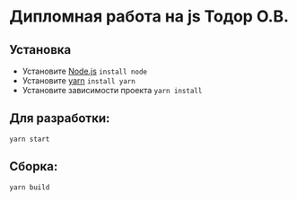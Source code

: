 # Дипломная работа на js Тодор О.В.

## Установка
* Установите [Node.js](https://nodejs.org/en/download/)
`install node`
* Установите [yarn](https://yarnpkg.com/lang/en/docs/install/) 
`install yarn`
* Установите зависимости проекта `yarn install`

## Для разработки:
`yarn start`

## Сборка:
`yarn build`


